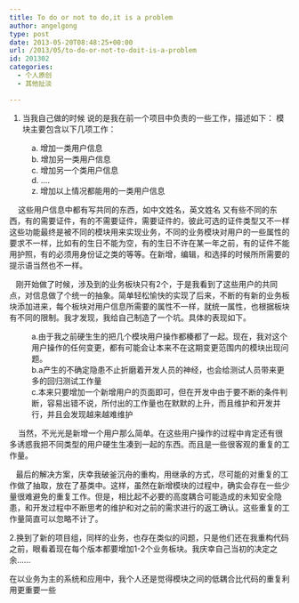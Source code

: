 ```yaml
---
title: To do or not to do,it is a problem
author: angelgong
type: post
date: 2013-05-20T08:48:25+00:00
url: /2013/05/to-do-or-not-to-doit-is-a-problem
id: 201302
categories:
  - 个人原创
  - 其他扯淡

---
```

1. 当我自己做的时候 说的是我在前一个项目中负责的一些工作，描述如下： 模块主要包含以下几项工作：

<div style="margin-left: 40px;">
  a. 增加一类用户信息<br /> b. 增加另一类用户信息<br /> c. 增加另一个类用户信息<br /> d. &#8230;.<br /> z. 增加以上情况都能用的一类用户信息
</div>

&nbsp; &nbsp; 这些用户信息中都有写共同的东西，如中文姓名，英文姓名 又有些不同的东西，有的需要证件，有的不需要证件，需要证件的，彼此可选的证件类型又不一样 这些功能最终是被不同的模块用来实现业务，不同的业务模块对用户的一些属性的要求不一样，比如有的生日不能为空，有的生日不许在某一年之前，有的证件不能用护照，有的必须用身份证之类的等等。在新增，编辑，和选择的时候所所需要的提示语当然也不一样。
  
&nbsp;&nbsp; 刚开始做了时候，涉及到的业务板块只有2个，于是我看到了这些用户的共同点，对信息做了个统一的抽象。简单轻松愉快的实现了后来，不断的有新的业务板块添加进来，每个板块对用户信息所需要的属性不一样，就统一属性，也根据板块有不同的限制。我才发现，我给自己制造了一个坑。具体的表现如下。

<div style="margin-left: 40px;">
  a.由于我之前硬生生的把几个模块用户操作都楱都了一起。现在，我对这个用户操作的任何变更，都有可能会让本来不在这期变更范围内的模块出现问题。<br /> b.a产生的不确定隐患不止折磨着开发人员的神经，也会给测试人员带来更多的回归测试工作量<br /> c.本来只要增加一个新增用户的页面即可，但在开发中由于要不断的条件判断，容易出错不说，所付出的工作量也在默默的上升，而且维护和开发并行，并且会发现越来越难维护
</div>

&nbsp; &nbsp; 当然，不光光是新增一个用户那么简单。在这些用户操作的过程中肯定还有很多诱惑我把不同类型的用户硬生生凑到一起的东西。而且是一些很客观的重复的工作量。
  
&nbsp; &nbsp;最后的解决方案，庆幸我破釜沉舟的重构，用继承的方式，尽可能的对重复的工作做了抽取，放在了基类中。这样，虽然在新增模块的过程中，确实会存在一些少量很难避免的重复工作。但是，相比起不必要的高度耦合可能造成的未知安全隐患，和开发过程中不断思考的维护和对之前的需求进行的返工确认。这些重复的工作量简直可以忽略不计了。

2.换到了新的项目组，同样的业务，也存在类似的问题，只是他们还在我重构代码之前，眼看着现在每个版本都要增加1-2个业务板块。我庆幸自己当初的决定之余&hellip;&hellip;

在以业务为主的系统和应用中，我个人还是觉得模块之间的低耦合比代码的重复利用更重要一些